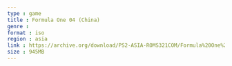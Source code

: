```yaml
---
type : game
title : Formula One 04 (China)
genre : 
format : iso
region : asia
link : https://archive.org/download/PS2-ASIA-ROMS321COM/Formula%20One%2004%20%28China%29.7z
size : 945MB
---
```

